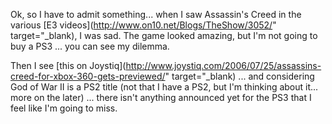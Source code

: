 Ok, so I have to admit something... when I saw Assassin's Creed in the various [E3 videos](http://www.on10.net/Blogs/TheShow/3052/" target="_blank), I was sad. The game looked amazing, but I'm not going to buy a PS3 ... you can see my dilemma.

Then I see [this on Joystiq](http://www.joystiq.com/2006/07/25/assassins-creed-for-xbox-360-gets-previewed/" target="_blank) ... and considering God of War II is a PS2 title (not that I have a PS2, but I'm thinking about it... more on the later) ...  there isn't anything announced yet for the PS3 that I feel like I'm going to miss.